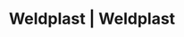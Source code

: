 ---
Link: "file:/Users/vinayakpatel/Downloads/www.weldplast.cz/eshop_products_compare/add/eshop-products-variant209"
product_name: "null"
product_id: "null"
title: "Weldplast | Weldplast"
product_desc: ""
product_specs: ""
product_downloads: ""
href: ""
accessories: ""
similar_products: ""
---